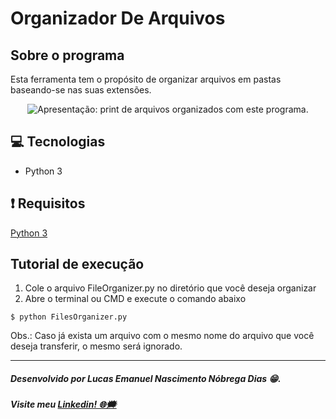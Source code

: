 # Organizador De Arquivos

## Sobre o programa

Esta ferramenta tem o propósito de organizar arquivos em pastas baseando-se nas suas extensões.

<div align='center'>
  <img alt="Apresentação: print de arquivos organizados com este programa." src="https://raw.githubusercontent.com/lucasemn1/OrganizadorDeArquivos/master/apresentacao.jpg">
</div>

## 💻 Tecnologias

* Python 3

## ❗ Requisitos

[Python 3](https://www.python.org/downloads/)

## Tutorial de execução

1. Cole o arquivo FileOrganizer.py no diretório que você deseja organizar
2. Abre o terminal ou CMD e execute o comando abaixo
```
$ python FilesOrganizer.py
```

Obs.: Caso já exista um arquivo com o mesmo nome do arquivo que você deseja transferir, o mesmo será ignorado.

<hr/>

##### Desenvolvido por Lucas Emanuel Nascimento Nóbrega Dias 😁.
##### Visite meu [Linkedin! 🌐🗯](https://www.linkedin.com/in/lucas-emn/) 